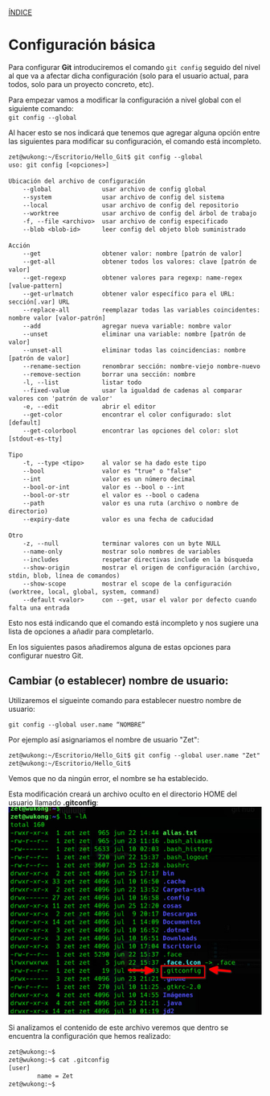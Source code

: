 [ÍNDICE](https://github.com/JoseFerDel/Guia_Git_GitHub/blob/Zet_main/README.md)

# **Configuración básica**

Para configurar **Git** introduciremos el comando `git config` seguido del nivel al que va a afectar dicha configuración (solo para el usuario actual, para todos, solo para un proyecto concreto, etc).

Para empezar vamos a modificar la configuración a nivel global con el siguiente comando:     
`git config --global`

Al hacer esto se nos indicará que tenemos que agregar alguna opción entre las siguientes para modificar su configuración, el comando está incompleto.

```
zet@wukong:~/Escritorio/Hello_Git$ git config --global  
uso: git config [<opciones>] 
 
Ubicación del archivo de configuración 
    --global              usar archivo de config global 
    --system              usar archivo de config del sistema 
    --local               usar archivo de config del repositorio 
    --worktree            usar archivo de config del árbol de trabajo 
    -f, --file <archivo>  usar archivo de config especificado 
    --blob <blob-id>      leer config del objeto blob suministrado 
 
Acción 
    --get                 obtener valor: nombre [patrón de valor] 
    --get-all             obtener todos los valores: clave [patrón de valor] 
    --get-regexp          obtener valores para regexp: name-regex [value-pattern] 
    --get-urlmatch        obtener valor específico para el URL: sección[.var] URL 
    --replace-all         reemplazar todas las variables coincidentes: nombre valor [valor-patrón] 
    --add                 agregar nueva variable: nombre valor 
    --unset               eliminar una variable: nombre [patrón de valor] 
    --unset-all           eliminar todas las coincidencias: nombre [patrón de valor] 
    --rename-section      renombrar sección: nombre-viejo nombre-nuevo 
    --remove-section      borrar una sección: nombre 
    -l, --list            listar todo 
    --fixed-value         usar la igualdad de cadenas al comparar valores con 'patrón de valor' 
    -e, --edit            abrir el editor 
    --get-color           encontrar el color configurado: slot [default] 
    --get-colorbool       encontrar las opciones del color: slot [stdout-es-tty] 
 
Tipo 
    -t, --type <tipo>     al valor se ha dado este tipo 
    --bool                valor es "true" o "false" 
    --int                 valor es un número decimal 
    --bool-or-int         valor es --bool o --int 
    --bool-or-str         el valor es --bool o cadena 
    --path                valor es una ruta (archivo o nombre de directorio) 
    --expiry-date         valor es una fecha de caducidad 
 
Otro 
    -z, --null            terminar valores con un byte NULL 
    --name-only           mostrar solo nombres de variables 
    --includes            respetar directivas include en la búsqueda 
    --show-origin         mostrar el origen de configuración (archivo, stdin, blob, línea de comandos) 
    --show-scope          mostrar el scope de la configuración (worktree, local, global, system, command) 
    --default <valor>     con --get, usar el valor por defecto cuando falta una entrada
``` 

Esto nos está indicando que el comando está incompleto y nos sugiere una lista de opciones a añadir para completarlo.


En los siguientes pasos añadiremos alguna de estas opciones para configurar nuestro Git.


## **Cambiar (o establecer) nombre de usuario:**

Utilizaremos el sigueinte comando para establecer nuestro nombre de usuario:
```   
git config --global user.name “NOMBRE”
``` 
Por ejemplo así asignariamos el nombre de usuario "Zet":
```
zet@wukong:~/Escritorio/Hello_Git$ git config --global user.name "Zet"
zet@wukong:~/Escritorio/Hello_Git$
```
Vemos que no da ningún error, el nombre se ha establecido.

Esta modificación creará un archivo oculto en el directorio HOME del usuario llamado **.gitconfig**:    
![gitconfig](/IMG/gitconfig.jpg ".gitconfig")

Si analizamos el contenido de este archivo veremos que dentro se encuentra la configuración que hemos realizado:
```
zet@wukong:~$  
zet@wukong:~$ cat .gitconfig  
[user] 
        name = Zet 
zet@wukong:~$
```



